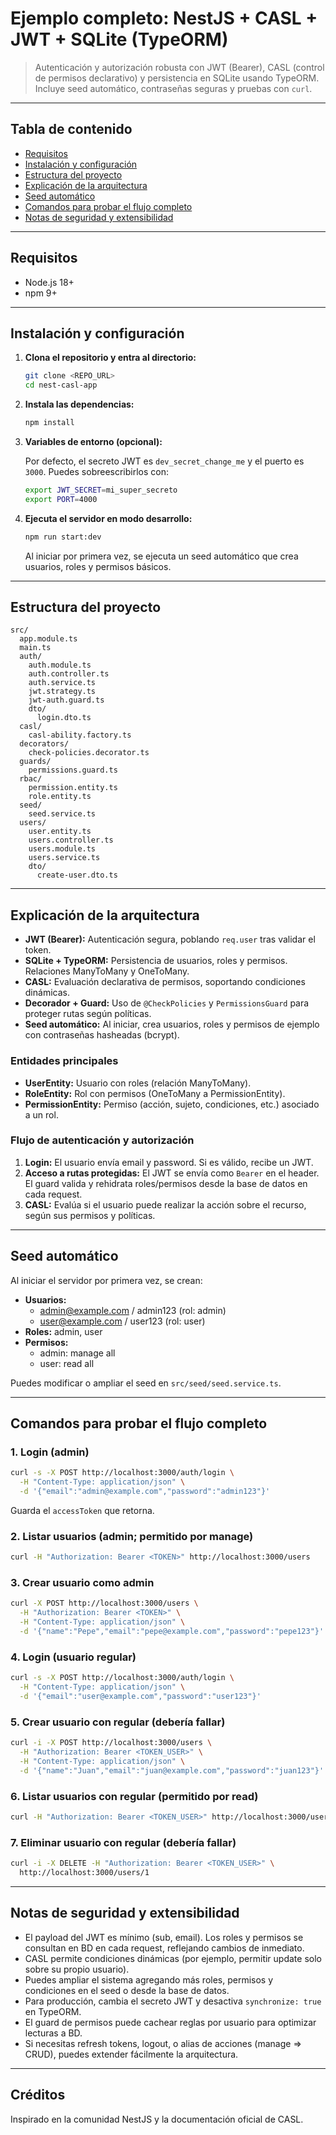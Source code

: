 # Ejemplo completo: NestJS + CASL + JWT + SQLite (TypeORM)

> Autenticación y autorización robusta con JWT (Bearer), CASL (control de permisos declarativo) y persistencia en SQLite usando TypeORM. Incluye seed automático, contraseñas seguras y pruebas con `curl`.

---

## Tabla de contenido

- [Requisitos](#requisitos)
- [Instalación y configuración](#instalación-y-configuración)
- [Estructura del proyecto](#estructura-del-proyecto)
- [Explicación de la arquitectura](#explicación-de-la-arquitectura)
- [Seed automático](#seed-automático)
- [Comandos para probar el flujo completo](#comandos-para-probar-el-flujo-completo)
- [Notas de seguridad y extensibilidad](#notas-de-seguridad-y-extensibilidad)

---

## Requisitos

- Node.js 18+
- npm 9+

---

## Instalación y configuración

1. **Clona el repositorio y entra al directorio:**

   ```bash
   git clone <REPO_URL>
   cd nest-casl-app
   ```

2. **Instala las dependencias:**

   ```bash
   npm install
   ```

3. **Variables de entorno (opcional):**

   Por defecto, el secreto JWT es `dev_secret_change_me` y el puerto es `3000`. Puedes sobreescribirlos con:

   ```bash
   export JWT_SECRET=mi_super_secreto
   export PORT=4000
   ```

4. **Ejecuta el servidor en modo desarrollo:**

   ```bash
   npm run start:dev
   ```

   Al iniciar por primera vez, se ejecuta un seed automático que crea usuarios, roles y permisos básicos.

---

## Estructura del proyecto

```
src/
  app.module.ts
  main.ts
  auth/
    auth.module.ts
    auth.controller.ts
    auth.service.ts
    jwt.strategy.ts
    jwt-auth.guard.ts
    dto/
      login.dto.ts
  casl/
    casl-ability.factory.ts
  decorators/
    check-policies.decorator.ts
  guards/
    permissions.guard.ts
  rbac/
    permission.entity.ts
    role.entity.ts
  seed/
    seed.service.ts
  users/
    user.entity.ts
    users.controller.ts
    users.module.ts
    users.service.ts
    dto/
      create-user.dto.ts
```

---

## Explicación de la arquitectura

- **JWT (Bearer):** Autenticación segura, poblando `req.user` tras validar el token.
- **SQLite + TypeORM:** Persistencia de usuarios, roles y permisos. Relaciones ManyToMany y OneToMany.
- **CASL:** Evaluación declarativa de permisos, soportando condiciones dinámicas.
- **Decorador + Guard:** Uso de `@CheckPolicies` y `PermissionsGuard` para proteger rutas según políticas.
- **Seed automático:** Al iniciar, crea usuarios, roles y permisos de ejemplo con contraseñas hasheadas (bcrypt).

### Entidades principales

- **UserEntity:** Usuario con roles (relación ManyToMany).
- **RoleEntity:** Rol con permisos (OneToMany a PermissionEntity).
- **PermissionEntity:** Permiso (acción, sujeto, condiciones, etc.) asociado a un rol.

### Flujo de autenticación y autorización

1. **Login:** El usuario envía email y password. Si es válido, recibe un JWT.
2. **Acceso a rutas protegidas:** El JWT se envía como `Bearer` en el header. El guard valida y rehidrata roles/permisos desde la base de datos en cada request.
3. **CASL:** Evalúa si el usuario puede realizar la acción sobre el recurso, según sus permisos y políticas.

---

## Seed automático

Al iniciar el servidor por primera vez, se crean:

- **Usuarios:**
  - admin@example.com / admin123 (rol: admin)
  - user@example.com / user123 (rol: user)
- **Roles:** admin, user
- **Permisos:**
  - admin: manage all
  - user: read all

Puedes modificar o ampliar el seed en `src/seed/seed.service.ts`.

---

## Comandos para probar el flujo completo

### 1. Login (admin)

```bash
curl -s -X POST http://localhost:3000/auth/login \
  -H "Content-Type: application/json" \
  -d '{"email":"admin@example.com","password":"admin123"}'
```

Guarda el `accessToken` que retorna.

### 2. Listar usuarios (admin; permitido por manage)

```bash
curl -H "Authorization: Bearer <TOKEN>" http://localhost:3000/users
```

### 3. Crear usuario como admin

```bash
curl -X POST http://localhost:3000/users \
  -H "Authorization: Bearer <TOKEN>" \
  -H "Content-Type: application/json" \
  -d '{"name":"Pepe","email":"pepe@example.com","password":"pepe123"}'
```

### 4. Login (usuario regular)

```bash
curl -s -X POST http://localhost:3000/auth/login \
  -H "Content-Type: application/json" \
  -d '{"email":"user@example.com","password":"user123"}'
```

### 5. Crear usuario con regular (debería fallar)

```bash
curl -i -X POST http://localhost:3000/users \
  -H "Authorization: Bearer <TOKEN_USER>" \
  -H "Content-Type: application/json" \
  -d '{"name":"Juan","email":"juan@example.com","password":"juan123"}'
```

### 6. Listar usuarios con regular (permitido por read)

```bash
curl -H "Authorization: Bearer <TOKEN_USER>" http://localhost:3000/users
```

### 7. Eliminar usuario con regular (debería fallar)

```bash
curl -i -X DELETE -H "Authorization: Bearer <TOKEN_USER>" \
  http://localhost:3000/users/1
```

---

## Notas de seguridad y extensibilidad

- El payload del JWT es mínimo (sub, email). Los roles y permisos se consultan en BD en cada request, reflejando cambios de inmediato.
- CASL permite condiciones dinámicas (por ejemplo, permitir update solo sobre su propio usuario).
- Puedes ampliar el sistema agregando más roles, permisos y condiciones en el seed o desde la base de datos.
- Para producción, cambia el secreto JWT y desactiva `synchronize: true` en TypeORM.
- El guard de permisos puede cachear reglas por usuario para optimizar lecturas a BD.
- Si necesitas refresh tokens, logout, o alias de acciones (manage ⇒ CRUD), puedes extender fácilmente la arquitectura.

---

## Créditos

Inspirado en la comunidad NestJS y la documentación oficial de CASL.
